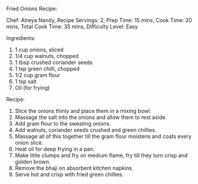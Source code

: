 Fried Onions Recipe:

Chef: Atreya Nandy,
Recipe Servings: 2,
Prep Time: 15 mins,
Cook Time: 20 mins,
Total Cook Time: 35 mins,
Difficulty Level: Easy

Ingredients:

1) 1 cup onions, sliced
2) 1/4 cup walnuts, chopped
3) 1 tbsp crushed coriander seeds
4) 1 tsp green chilli, chopped
5) 1/2 cup gram flour
6) 1 tsp salt
7) Oil (for frying)

Recipe:

1) Slice the onions thinly and place them in a mixing bowl.
2) Massage the salt into the onions and allow them to rest aside.
3) Add gram flour to the sweating onions.
4) Add walnuts, coriander seeds crushed and green chillies.
5) Massage all of this together till the gram flour moistens and coats every onion slice.
6) Heat oil for deep frying in a pan.
7) Make little clumps and fry on medium flame, fry till they turn crisp and golden brown.
8) Remove the bhaji on absorbent kitchen napkins.
9) Serve hot and crisp with fried green chillies.
